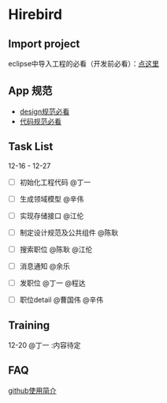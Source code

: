 # Hirebird

## Import project

eclipse中导入工程的必看（开发前必看）：[点这里](https://github.com/m1688/Hirebird/wiki/%E5%AF%BC%E5%85%A5%E5%B7%A5%E7%A8%8B%E5%88%B0ADT%E7%9A%84%E6%AD%A5%E9%AA%A4%EF%BC%88%E5%BF%85%E7%9C%8B%EF%BC%89)


## App 规范

* [design规范必看](https://github.com/m1688/app-design/)
* [代码规范必看](https://github.com/m1688/Hirebird/wiki/%E5%91%BD%E5%90%8D%E7%BA%A6%E5%AE%9A)

## Task List

12-16 - 12-27
 - [ ] 初始化工程代码 @丁一
 - [ ] 生成领域模型 @辛伟
 - [ ] 实现存储接口 @江伦 
 - [ ] 制定设计规范及公共组件 @陈耿
 - [ ] 搜索职位 @陈耿 @江伦
 - [ ] 消息通知 @余乐
 - [ ] 发职位 @丁一 @程达
 - [ ] 职位detail @曹国伟 @辛伟


## Training

12-20  @丁一 :内容待定

## FAQ

[github使用简介](https://github.com/m1688/android-practice/wiki/%E5%A6%82%E4%BD%95%E4%BD%BF%E7%94%A8GITHUB%E5%BC%80%E5%8F%91)
